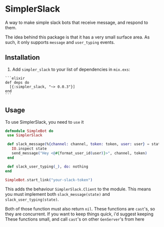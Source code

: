 # SimplerSlack

A way to make simple slack bots that receive message, and respond to them.

The idea behind this package is that it has a very small surface area. As such, it only supports `message` and `user_typing` events.


## Installation

  1. Add `simpler_slack` to your list of dependencies in `mix.exs`:

    ```elixir
    def deps do
      [{:simpler_slack, "~> 0.0.3"}]
    end
    ```

## Usage

To use SimplerSlack, you need to `use` it

```elixir
defmodule SimpleBot do
 use SimplerSlack

 def slack_message(%{channel: channel, token: token, user: user} = state) do
   IO.inspect state
   send_message("Hey <@#{format_user_id(user)}>", channel, token)
 end

 def slack_user_typing(_), do: nothing
end

SimpleBot.start_link("your-slack-token")
```

This adds the behaviour `SimplerSlack.Client` to the module. This means you must
implement both `slack_message(state)` and `slack_user_typing(state)`.

Both of those function must also return `nil`. These functions are `cast`'s, so
they are concurrent. If you want to keep things quick, i'd suggest keeping These
functions small, and call `cast`'s on other `GenServer`'s from here
